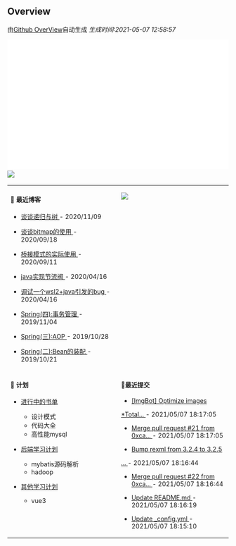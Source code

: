 
## Overview

由[Github OverView](https://github.com/0xcaffebabe/0xcaffebabe)自动生成 _生成时间:2021-05-07 12:58:57_

![](https://raw.githubusercontent.com/0xcaffebabe/github-stats/master/generated/overview.svg)![](https://github-readme-stats.vercel.app/api/top-langs/?username=0xcaffebabe&layout=compact&langs_count=8)

<table>

<tr>
<td valign="top" width="50%">

#### 📖 最近博客


* <a href="https://0xcaffebabe.github.io/%E7%AE%97%E6%B3%95/2020/11/09/%E8%B0%88%E8%B0%88%E9%80%92%E5%BD%92%E4%B8%8E%E6%A0%91.html" target="_blank"> 谈谈递归与树 </a> - 2020/11/09 

    
* <a href="https://0xcaffebabe.github.io/%E7%AE%97%E6%B3%95/2020/09/18/%E8%B0%88%E8%B0%88bitmap%E7%9A%84%E4%BD%BF%E7%94%A8.html" target="_blank"> 谈谈bitmap的使用 </a> - 2020/09/18 

    
* <a href="https://0xcaffebabe.github.io/%E8%AE%BE%E8%AE%A1%E6%A8%A1%E5%BC%8F/2020/09/11/%E6%A1%A5%E6%8E%A5%E6%A8%A1%E5%BC%8F%E7%9A%84%E5%AE%9E%E9%99%85%E4%BD%BF%E7%94%A8.html" target="_blank"> 桥接模式的实际使用 </a> - 2020/09/11 

    
* <a href="https://0xcaffebabe.github.io/java/2020/04/16/JAVA%E5%AE%9E%E7%8E%B0%E8%8A%82%E6%B5%81%E9%98%80.html" target="_blank"> java实现节流阀 </a> - 2020/04/16 

    
* <a href="https://0xcaffebabe.github.io/%E6%97%A5%E5%B8%B8/2020/04/16/%E8%B0%83%E8%AF%95%E4%B8%80%E4%B8%AAwsl2+java%E5%BC%95%E5%8F%91%E7%9A%84bug.html" target="_blank"> 调试一个wsl2+java引发的bug </a> - 2020/04/16 

    
* <a href="https://0xcaffebabe.github.io/spring/2019/11/04/Spring-%E5%9B%9B-%E4%BA%8B%E5%8A%A1%E7%AE%A1%E7%90%86.html" target="_blank"> Spring(四):事务管理 </a> - 2019/11/04 

    
* <a href="https://0xcaffebabe.github.io/spring/2019/10/28/Spring(%E4%B8%89)-AOP.html" target="_blank"> Spring(三):AOP </a> - 2019/10/28 

    
* <a href="https://0xcaffebabe.github.io/spring/2019/10/21/Spring(%E4%BA%8C)-Bean%E7%9A%84%E8%A3%85%E9%85%8D.html" target="_blank"> Spring(二):Bean的装配 </a> - 2019/10/21 

        

</td>

<td valign="top" width="50%">

![](https://github-readme-stats.vercel.app/api/wakatime?username=0xcaffebabe)

</td>

</tr>

<tr>

<td valign="top" width="50%">

#### 📝 计划

- [进行中的书单](https://github.com/users/0xcaffebabe/projects/4)
  - 设计模式
  - 代码大全
  - 高性能mysql


- [后端学习计划](https://github.com/users/0xcaffebabe/projects/1)
  - mybatis源码解析
  - hadoop


- [其他学习计划](https://github.com/users/0xcaffebabe/projects/3)
  - vue3


<td>

#### 🌴最近提交


  * <a href="https://github.com/0xcaffebabe/0xcaffebabe.github.io/commit/338cf3ab4cc84912a6068eabd63dbba97a64f40c" target="_blank"> [ImgBot] Optimize images

*Total... </a> - 2021/05/07 18:17:05 

    
  * <a href="https://github.com/0xcaffebabe/0xcaffebabe.github.io/commit/8f4722391754cd318967ff78eb8a476708dff6b6" target="_blank"> Merge pull request #21 from 0xca... </a> - 2021/05/07 18:17:05 

    
  * <a href="https://github.com/0xcaffebabe/0xcaffebabe.github.io/commit/32111942b0579a521780567782df3715aa3af4c1" target="_blank"> Bump rexml from 3.2.4 to 3.2.5

... </a> - 2021/05/07 18:16:44 

    
  * <a href="https://github.com/0xcaffebabe/0xcaffebabe.github.io/commit/9ea595c2f42ad3f9d5d5ee5bbdf112f3bb545263" target="_blank"> Merge pull request #22 from 0xca... </a> - 2021/05/07 18:16:44 

    
  * <a href="https://github.com/0xcaffebabe/0xcaffebabe.github.io/commit/504bc4cc6ba903bcc124bc64cea76d043a638ecf" target="_blank"> Update README.md </a> - 2021/05/07 18:16:19 

    
  * <a href="https://github.com/0xcaffebabe/0xcaffebabe.github.io/commit/d52e84af6e5722664a1e13967dfe372daacf7dba" target="_blank"> Update _config.yml </a> - 2021/05/07 18:15:10 

    

</td>

</tr>

</table>

